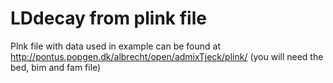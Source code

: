 # LDdecay from plink file

Plnk file with data used in example can be found at http://pontus.popgen.dk/albrecht/open/admixTjeck/plink/ (you will need the bed, bim and fam file)

